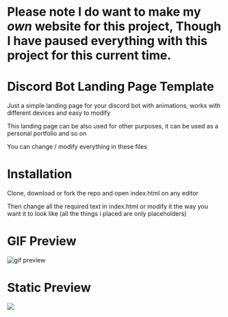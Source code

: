 # Please note I do want to make my *own* website for this project, Though I have paused everything with this project for this current time.
# Discord Bot Landing Page Template
Just a simple landing page for your discord bot with animations, works with different devices and easy to modify

This landing page can be also used for other purposes, it can be used as a personal portfolio and so on

You can change / modify everything in these files

# Installation

Clone, download or fork the repo and open index.html on any editor

Then change all the required text in index.html or modify it the way you want it to look like (all the things i placed are only placeholders)

# GIF Preview
![gif preview](https://github.com/Kaireu/Discord-bot-landing-page-template/blob/main/gif%20preview.gif)

# Static Preview
<img src="https://i.imgur.com/WJXEFjx.png">

